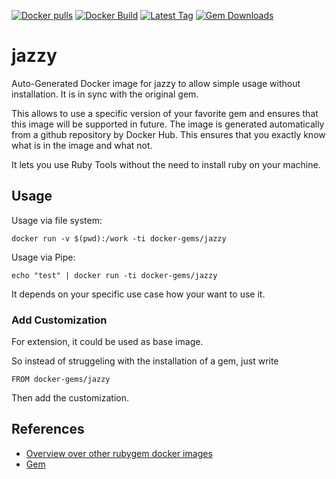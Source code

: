 [![Docker pulls](https://img.shields.io/docker/pulls/rubygem/jazzy.svg)](https://hub.docker.com/r/rubygem/jazzy/)
[![Docker Build](https://img.shields.io/docker/automated/rubygem/jazzy.svg)](https://hub.docker.com/r/rubygem/jazzy/)
[![Latest Tag](https://img.shields.io/github/tag/docker-rubygem/jazzy.svg)](https://hub.docker.com/r/rubygem/jazzy/)
[![Gem Downloads](https://img.shields.io/gem/dt/jazzy.svg)](https://rubygems.org/gems/jazzy/)
# jazzy

Auto-Generated Docker image for jazzy to allow simple usage without installation.
It is in sync with the original gem.

This allows to use a specific version of your favorite gem and ensures that this image will be supported in future.
The image is generated automatically from a github repository by Docker Hub.
This ensures that you exactly know what is in the image and what not.

It lets you use Ruby Tools without the need to install ruby on your machine.

## Usage

Usage via file system:

`docker run -v $(pwd):/work -ti docker-gems/jazzy`

Usage via Pipe:

`echo "test" | docker run -ti docker-gems/jazzy`

It depends on your specific use case how your want to use it.

### Add Customization

For extension, it could be used as base image.

So instead of struggeling with the installation of a gem, just write

`FROM docker-gems/jazzy`

Then add the customization.

## References

 - [Overview over other rubygem docker images](https://github.com/thinkbot/docker-rubygem)
 - [Gem](https://rubygems.org/gems/jazzy/)
